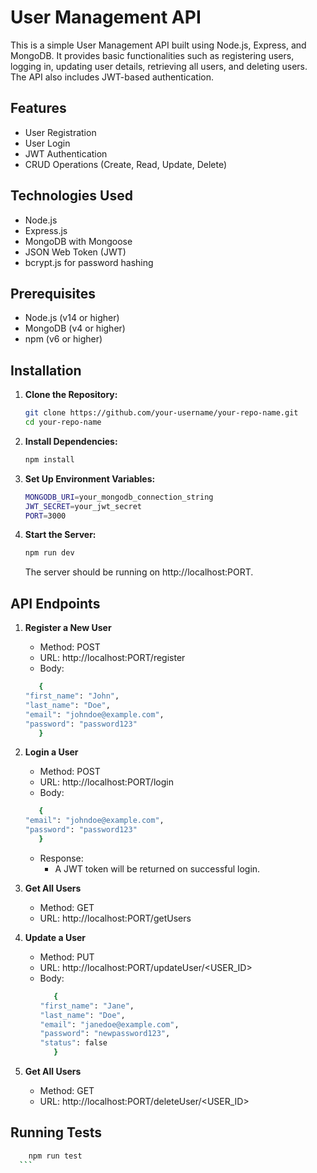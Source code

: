# User Management API

This is a simple User Management API built using Node.js, Express, and MongoDB. It provides basic functionalities such as registering users, logging in, updating user details, retrieving all users, and deleting users. The API also includes JWT-based authentication.

## Features

- User Registration
- User Login
- JWT Authentication
- CRUD Operations (Create, Read, Update, Delete)

## Technologies Used

- Node.js
- Express.js
- MongoDB with Mongoose
- JSON Web Token (JWT)
- bcrypt.js for password hashing

## Prerequisites

- Node.js (v14 or higher)
- MongoDB (v4 or higher)
- npm (v6 or higher)

## Installation

1. **Clone the Repository:**

   ```bash
   git clone https://github.com/your-username/your-repo-name.git
   cd your-repo-name
   ```

2. **Install Dependencies:**
   ```bash
   npm install
   ```
3. **Set Up Environment Variables:**
   ```bash
   MONGODB_URI=your_mongodb_connection_string
   JWT_SECRET=your_jwt_secret
   PORT=3000
   ```
4. **Start the Server:**
   ```bash
   npm run dev
   ```
   The server should be running on http://localhost:PORT.

## API Endpoints

1. **Register a New User**

   - Method: POST
   - URL: http://localhost:PORT/register
   - Body:

   ```bash
      {
   "first_name": "John",
   "last_name": "Doe",
   "email": "johndoe@example.com",
   "password": "password123"
      }
   ```

2. **Login a User**

   - Method: POST
   - URL: http://localhost:PORT/login
   - Body:

   ```bash
      {
   "email": "johndoe@example.com",
   "password": "password123"
      }
   ```

   - Response:
     - A JWT token will be returned on successful login.

3. **Get All Users**

   - Method: GET
   - URL: http://localhost:PORT/getUsers

4. **Update a User**

   - Method: PUT
   - URL: http://localhost:PORT/updateUser/<USER_ID>
   - Body:
     ```bash
        {
     "first_name": "Jane",
     "last_name": "Doe",
     "email": "janedoe@example.com",
     "password": "newpassword123",
     "status": false
        }
     ```

5. **Get All Users**

   - Method: GET
   - URL: http://localhost:PORT/deleteUser/<USER_ID>

## Running Tests

````bash
    npm run test
  ```
````
